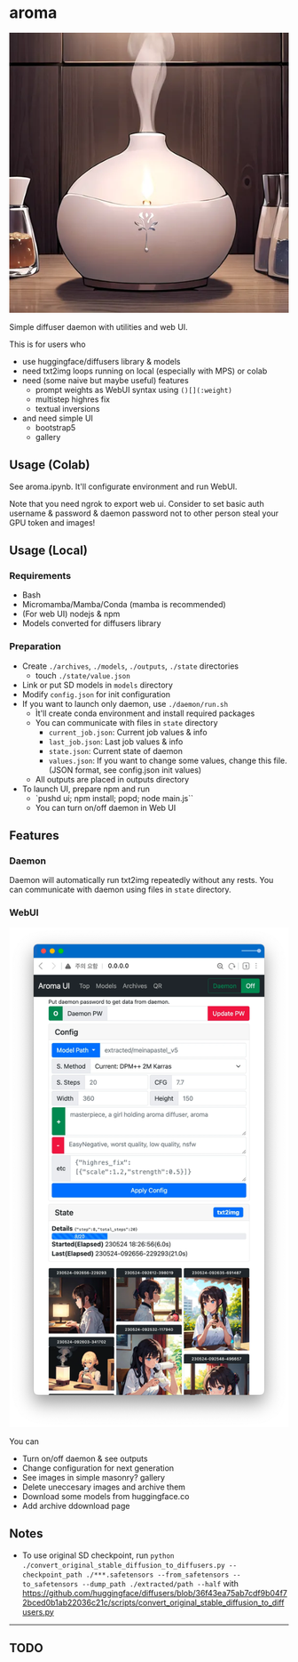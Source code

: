 # aroma

![aroma](https://raw.githubusercontent.com/lumiknit/aroma/main/aroma.webp)

Simple diffuser daemon with utilities and web UI.

This is for users who
- use huggingface/diffusers library & models
- need txt2img loops running on local (especially with MPS) or colab
- need (some naive but maybe useful) features
  - prompt weights as WebUI syntax using `()[](:weight)`
  - multistep highres fix
  - textual inversions
- and need simple UI
  - bootstrap5
  - gallery

## Usage (Colab)

See aroma.ipynb. It'll configurate environment and run WebUI.

Note that you need ngrok to export web ui. Consider to set basic auth username & password & daemon password not to other person steal your GPU token and images!

## Usage (Local)

### Requirements

- Bash
- Micromamba/Mamba/Conda (mamba is recommended)
- (For web UI) nodejs & npm
- Models converted for diffusers library

### Preparation

- Create `./archives`, `./models`, `./outputs`, `./state` directories
  - touch `./state/value.json`
- Link or put SD models in `models` directory
- Modify `config.json` for init configuration
- If you want to launch only daemon, use `./daemon/run.sh`
  - Ìt'll create conda environment and install required packages
  - You can communicate with files in `state` directory
    - `current_job.json`: Current job values & info
    - `last_job.json`: Last job values & info
    - `state.json`: Current state of daemon
    - `values.json`: If you want to change some values, change this file. (JSON format, see config.json init values)
  - All outputs are placed in outputs directory
- To launch UI, prepare npm and run
  - `pushd ui; npm install; popd; node main.js``
  - You can turn on/off daemon in Web UI

## Features

### Daemon

Daemon will automatically run txt2img repeatedly without any rests.
You can communicate with daemon using files in `state` directory.

### WebUI

![preview](https://raw.githubusercontent.com/lumiknit/aroma/main/ui-preview.webp)

You can
- Turn on/off daemon & see outputs
- Change configuration for next generation
- See images in simple masonry? gallery
- Delete uneccesary images and archive them
- Download some models from huggingface.co
- Add archive ddownload page

## Notes

- To use original SD checkpoint, run `python ./convert_original_stable_diffusion_to_diffusers.py --checkpoint_path ./***.safetensors --from_safetensors --to_safetensors --dump_path ./extracted/path --half` with https://github.com/huggingface/diffusers/blob/36f43ea75ab7cdf9b04f72bced0b1ab22036c21c/scripts/convert_original_stable_diffusion_to_diffusers.py

---

## TODO

